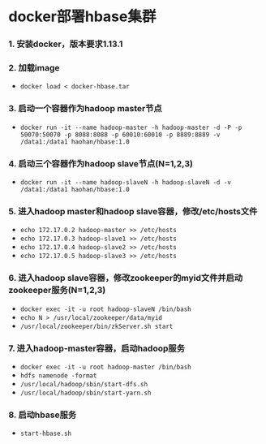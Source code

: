 # docker部署hbase集群

### 1. 安装docker，版本要求1.13.1  
 
### 2. 加载image  
* `docker load < docker-hbase.tar`  
 
### 3. 启动一个容器作为hadoop master节点  
* `docker run -it --name hadoop-master -h hadoop-master -d -P -p 50070:50070 -p 8088:8088 -p 60010:60010 -p 8889:8889 -v /data1:/data1 haohan/hbase:1.0`

### 4. 启动三个容器作为hadoop slave节点(N=1,2,3)  
* `docker run -it --name hadoop-slaveN -h hadoop-slaveN -d -v /data1:/data1 haohan/hbase:1.0`  

### 5. 进入hadoop master和hadoop slave容器，修改/etc/hosts文件
* `echo 172.17.0.2 hadoop-master >> /etc/hosts`  
* `echo 172.17.0.3 hadoop-slave1 >> /etc/hosts`  
* `echo 172.17.0.4 hadoop-slave2 >> /etc/hosts`  
* `echo 172.17.0.5 hadoop-slave3 >> /etc/hosts`

### 6. 进入hadoop slave容器，修改zookeeper的myid文件并启动zookeeper服务(N=1,2,3)
* `docker exec -it -u root hadoop-slaveN /bin/bash`  
* `echo N > /usr/local/zookeeper/data/myid`  
* `/usr/local/zookeeper/bin/zkServer.sh start` 

### 7. 进入hadoop-master容器，启动hadoop服务  
* `docker exec -it -u root hadoop-master /bin/bash`
* `hdfs namenode -format`  
* `/usr/local/hadoop/sbin/start-dfs.sh`  
* `/usr/local/hadoop/sbin/start-yarn.sh` 

### 8. 启动hbase服务
* `start-hbase.sh`   
